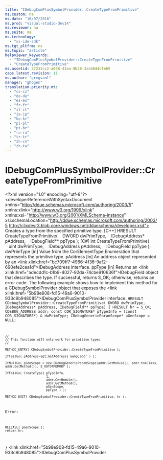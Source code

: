 ```yaml
---
title: "IDebugComPlusSymbolProvider::CreateTypeFromPrimitive"
ms.custom: na
ms.date: "10/07/2016"
ms.prod: "visual-studio-dev14"
ms.reviewer: na
ms.suite: na
ms.technology: 
  - "vs-ide-sdk"
ms.tgt_pltfrm: na
ms.topic: "article"
helpviewer_keywords: 
  - "IDebugComPlusSymbolProvider::CreateTypeFromPrimitive"
  - "CreateTypeFromPrimitive"
ms.assetid: 37213cc2-a038-42ea-9b28-3ae40d4cfe69
caps.latest.revision: 11
ms.author: "gregvanl"
manager: "ghogen"
translation.priority.mt: 
  - "cs-cz"
  - "de-de"
  - "es-es"
  - "fr-fr"
  - "it-it"
  - "ja-jp"
  - "ko-kr"
  - "pl-pl"
  - "pt-br"
  - "ru-ru"
  - "tr-tr"
  - "zh-cn"
  - "zh-tw"
---
```

# IDebugComPlusSymbolProvider::CreateTypeFromPrimitive
\<?xml version="1.0" encoding="utf-8"?>
\<developerReferenceWithSyntaxDocument xmlns="http://ddue.schemas.microsoft.com/authoring/2003/5" xmlns:xlink="http://www.w3.org/1999/xlink" xmlns:xsi="http://www.w3.org/2001/XMLSchema-instance" xsi:schemaLocation="http://ddue.schemas.microsoft.com/authoring/2003/5 http://clixdevr3.blob.core.windows.net/ddueschema/developer.xsd">
  <introduction>
    <para>Creates a type from the specified primitive type. </para>
  </introduction>
  <syntaxSection>
    <legacySyntax>[C++]
HRESULT CreateTypeFromPrimitive(
   DWORD          <parameterReference>dwPrimType</parameterReference>,
   IDebugAddress* <parameterReference>pAddress</parameterReference>,
   IDebugField**  <parameterReference>ppType</parameterReference>
);</legacySyntax>
    <legacySyntax>[C#]
int CreateTypeFromPrimitive(
   uint          <parameterReference>dwPrimType</parameterReference>,
   IDebugAddress <parameterReference>pAddress</parameterReference>,
   IDebugField   <parameterReference>ppType</parameterReference>
);</legacySyntax>
  </syntaxSection>
  <parameters>
    <content>
      <definitionTable>
        <definedTerm>
          <parameterReference>dwPrimType</parameterReference>
        </definedTerm>
        <definition>
          <para>[in] Value from the CorElementType Enumeration that represents the primitive type.</para>
        </definition>
        <definedTerm>
          <parameterReference>pAddress</parameterReference>
        </definedTerm>
        <definition>
          <para>[in] An address object represented by an \<link xlink:href="bc709ff7-4966-4f36-9af2-690efe2cea1d">IDebugAddress</link> interface.</para>
        </definition>
        <definedTerm>
          <parameterReference>ppType</parameterReference>
        </definedTerm>
        <definition>
          <para>[in] Returns an \<link xlink:href="adecdd1c-b1b9-4027-92da-74cbe910636f">IDebugField</link> object that describes the type.</para>
        </definition>
      </definitionTable>
    </content>
  </parameters>
  <returnValue>
    <content>
      <para>If successful, returns <languageKeyword>S_OK</languageKeyword>; otherwise, returns an error code.</para>
    </content>
  </returnValue>
  <codeExample>
    <description>
      <content>
        <para>The following example shows how to implement this method for a <embeddedLabel>CDebugSymbolProvider</embeddedLabel> object that exposes the \<link xlink:href="5b98e908-fd15-49a6-9010-933c9b948085">IDebugComPlusSymbolProvider</link> interface.</para>
      </content>
    </description>
    <code language="cpp#">HRESULT CDebugSymbolProvider::CreateTypeFromPrimitive(
    DWORD dwPrimType,
    IDebugAddress* pAddress,
    IDebugField** ppType)
{
    HRESULT hr = S_OK;
    CDEBUG_ADDRESS addr;
    const COR_SIGNATURE* pTypeInfo = (const COR_SIGNATURE*) &amp; dwPrimType;
    CDebugGenericParamScope* pGenScope = NULL;

    //
    // This function will only work for primitive types
    //

    METHOD_ENTRY( CDebugSymbolProvider::CreateTypeFromPrimitive );

    IfFailGo( pAddress-&gt;GetAddress( &amp;addr ) );

    IfNullGo( pGenScope = new CDebugGenericParamScope(addr.GetModule(), addr.tokClass, addr.GetMethod()), E_OUTOFMEMORY );

    IfFailGo( CreateType( pTypeInfo,
                          1,
                          addr.GetModule(),
                          addr.GetMethod(),
                          pGenScope,
                          ppType ) );

    METHOD_EXIT( CDebugSymbolProvider::CreateTypeFromPrimitive, hr );

Error:

    RELEASE( pGenScope );
    return hr;
}</code>
  </codeExample>
  <relatedTopics>
\<link xlink:href="5b98e908-fd15-49a6-9010-933c9b948085">IDebugComPlusSymbolProvider</link>
</relatedTopics>
</developerReferenceWithSyntaxDocument>